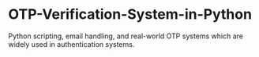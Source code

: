 # OTP-Verification-System-in-Python
Python scripting, email handling, and real-world OTP systems which are widely used in authentication systems.
